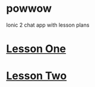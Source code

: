 # powwow

Ionic 2 chat app with lesson plans

# [Lesson One](https://github.com/lathonez/powwow/blob/lesson-one/lessons/ONE.md)
# [Lesson Two](https://github.com/lathonez/powwow/blob/lesson-two/lessons/TWO.md)

